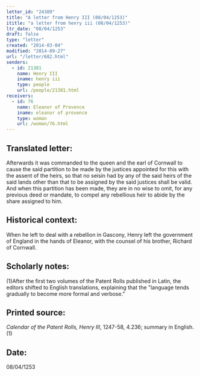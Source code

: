 ```yaml
---
letter_id: "24389"
title: "A letter from Henry III (08/04/1253)"
ititle: "a letter from henry iii (08/04/1253)"
ltr_date: "08/04/1253"
draft: false
type: "letter"
created: "2014-03-04"
modified: "2014-09-27"
url: "/letter/682.html"
senders:
  - id: 21381
    name: Henry III
    iname: henry iii
    type: people
    url: /people/21381.html
receivers:
  - id: 76
    name: Eleanor of Provence
    iname: eleanor of provence
    type: woman
    url: /woman/76.html
---
```

<h2> Translated letter:</h2>Afterwards it was commanded to the queen and the earl of Cornwall to cause the said partition to be made by the justices appointed for this with the assent of the heirs, so that no seisin had by any of the said heirs of the said lands other than that to be assigned by the said justices shall be valid.  And when this partition has been made, they are in no wise to omit, for any previous deed or mandate, to compel any rebellious heir to abide by the share assigned to him.
<h2 class="mt-4"> Historical context:</h2>When he left to deal with a rebellion in Gascony, Henry left the government of England in the hands of Eleanor, with the counsel of his brother, Richard of Cornwall.
<h2 class="mt-4"> Scholarly notes:</h2>(1)After the first two volumes of the Patent Rolls published in Latin, the editors shifted to English translations, explaining that the "language tends gradually to become more formal and verbose."
<h2 class="mt-4"> Printed source:</h2><p><em>Calendar of the Patent Rolls, Henry III</em>, 1247-58, 4.236; summary in English.(1)</p><h2 class="mt-4"> Date:</h2>08/04/1253